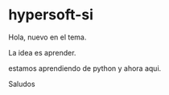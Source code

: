 hypersoft-si
============
Hola, nuevo en el tema.

La idea es aprender.

estamos aprendiendo de python y ahora aqui.

Saludos
